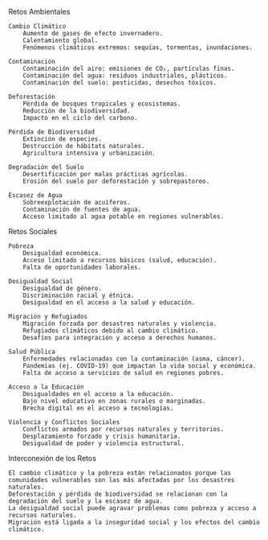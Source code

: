 Retos Ambientales

    Cambio Climático
        Aumento de gases de efecto invernadero.
        Calentamiento global.
        Fenómenos climáticos extremos: sequías, tormentas, inundaciones.

    Contaminación
        Contaminación del aire: emisiones de CO₂, partículas finas.
        Contaminación del agua: residuos industriales, plásticos.
        Contaminación del suelo: pesticidas, desechos tóxicos.

    Deforestación
        Pérdida de bosques tropicales y ecosistemas.
        Reducción de la biodiversidad.
        Impacto en el ciclo del carbono.

    Pérdida de Biodiversidad
        Extinción de especies.
        Destrucción de hábitats naturales.
        Agricultura intensiva y urbanización.

    Degradación del Suelo
        Desertificación por malas prácticas agrícolas.
        Erosión del suelo por deforestación y sobrepastoreo.

    Escasez de Agua
        Sobreexplotación de acuíferos.
        Contaminación de fuentes de agua.
        Acceso limitado al agua potable en regiones vulnerables.

Retos Sociales

    Pobreza
        Desigualdad económica.
        Acceso limitado a recursos básicos (salud, educación).
        Falta de oportunidades laborales.

    Desigualdad Social
        Desigualdad de género.
        Discriminación racial y étnica.
        Desigualdad en el acceso a la salud y educación.

    Migración y Refugiados
        Migración forzada por desastres naturales y violencia.
        Refugiados climáticos debido al cambio climático.
        Desafíos para integración y acceso a derechos humanos.

    Salud Pública
        Enfermedades relacionadas con la contaminación (asma, cáncer).
        Pandemias (ej. COVID-19) que impactan la vida social y económica.
        Falta de acceso a servicios de salud en regiones pobres.

    Acceso a la Educación
        Desigualdades en el acceso a la educación.
        Bajo nivel educativo en zonas rurales o marginadas.
        Brecha digital en el acceso a tecnologías.

    Violencia y Conflictos Sociales
        Conflictos armados por recursos naturales y territorios.
        Desplazamiento forzado y crisis humanitaria.
        Desigualdad de poder y violencia estructural.

Interconexión de los Retos

    El cambio climático y la pobreza están relacionados porque las comunidades vulnerables son las más afectadas por los desastres naturales.
    Deforestación y pérdida de biodiversidad se relacionan con la degradación del suelo y la escasez de agua.
    La desigualdad social puede agravar problemas como pobreza y acceso a recursos naturales.
    Migración está ligada a la inseguridad social y los efectos del cambio climático.
